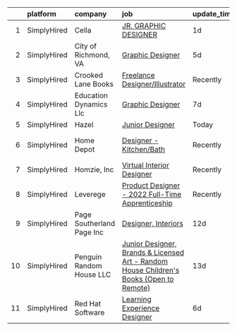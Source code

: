 

|    | platform    | company                   | job                                                                                                                                                                                             | update_time   | location                      |
|---:|:------------|:--------------------------|:------------------------------------------------------------------------------------------------------------------------------------------------------------------------------------------------|:--------------|:------------------------------|
|  1 | SimplyHired | Cella                     | [JR. GRAPHIC DESIGNER](https://www.simplyhired.com/job/ZCidK_4gJpriGlko_AQmTKnyV8pasUVWYcG1GUkpdZt1StbCtO9tcw?q=3d+designer)                                                                    | 1d            | Remote                        |
|  2 | SimplyHired | City of Richmond, VA      | [Graphic Designer](https://www.simplyhired.com/job/hXSimG8sTGj0yIxmNg1vWO5aSCKC8MWVUtxrIJLUl_GzvJtLRQ1XBQ?q=3d+designer)                                                                        | 5d            | Richmond, VA                  |
|  3 | SimplyHired | Crooked Lane Books        | [Freelance Designer/Illustrator](https://www.simplyhired.com/job/7-oep-i_7yGCdk0DJ_OH2vzdbNj70sC1mFujxIhSI1Owd9RNnsIQkw?q=3d+designer)                                                          | Recently      | Remote                        |
|  4 | SimplyHired | Education Dynamics Llc    | [Graphic Designer](https://www.simplyhired.com/job/Om3yykMqQ-pcdD9F_x3sNum30ZQgsU3mff-N29Z0VOLfReEcI83EVQ?q=3d+designer)                                                                        | 7d            | Remote                        |
|  5 | SimplyHired | Hazel                     | [Junior Designer](https://www.simplyhired.com/job/PCP5PgAl8NAPu7HjLmRJvA9nIW1PsReWPHN-0pxA0ucz2LfN5ibztw?q=3d+designer)                                                                         | Today         | Remote                        |
|  6 | SimplyHired | Home Depot                | [Designer - Kitchen/Bath](https://www.simplyhired.com/job/LO7XqAB3i7Fnbyph5cEsLtRUW3XjAsDJ0u5FvVmYcToY1eAWASY3cQ?q=3d+designer)                                                                 | Recently      | South Hill, VA +126 locations |
|  7 | SimplyHired | Homzie, Inc               | [Virtual Interior Designer](https://www.simplyhired.com/job/7PEglJMm2BIPDW3p7bC1eTbnBnq9ZWVZecQaHxU7AN_QC_1Y7WqAPw?q=3d+designer)                                                               | Recently      | Remote                        |
|  8 | SimplyHired | Leverege                  | [Product Designer - 2022 Full-Time Apprenticeship](https://www.simplyhired.com/job/f2PnrkNkoKjnF_c7MsOM41LbDj7RDHIKkfuGC1pKOOPB0dNQ0HmV5w?q=3d+designer)                                        | Recently      | Remote                        |
|  9 | SimplyHired | Page Southerland Page Inc | [Designer, Interiors](https://www.simplyhired.com/job/zKazuQrqbHDAQTTEL4irXALGqycN28JVG7Ew0TsvcP7k6PQBmU3jxw?q=3d+designer)                                                                     | 12d           | Raleigh, NC +2 locations      |
| 10 | SimplyHired | Penguin Random House LLC  | [Junior Designer, Brands & Licensed Art - Random House Children's Books (Open to Remote)](https://www.simplyhired.com/job/gH3waUaaEZWiJ28DEHFm7xKrgWmuMXpgd-FdbKc3X12hyKTLyKUXBQ?q=3d+designer) | 13d           | New York, NY                  |
| 11 | SimplyHired | Red Hat Software          | [Learning Experience Designer](https://www.simplyhired.com/job/hAdNZyzBS7cnUMJsBqab8ZPTWlLR0zzLeIMek6hsa_MX8NTAe3nWfQ?q=3d+designer)                                                            | 6d            | Raleigh, NC +1 location       |